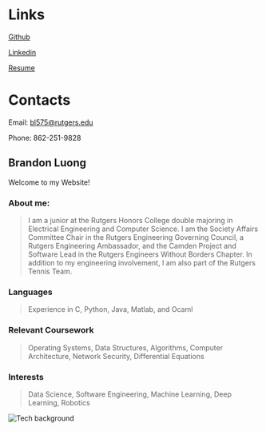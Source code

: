 # Links

[Github](https://github.com/bluong2000)

[Linkedin](www.linkedin.com/in/brandon-luong-053910185)

[Resume](https://github.com/bluong2000/bluong2000.github.io/raw/master/Brandon%20Luong%20Resume%209-10-20%20(3).pdf)


# Contacts

Email: bl575@rutgers.edu

Phone: 862-251-9828

## Brandon Luong

Welcome to my Website!

### About me:

>I am a junior at the Rutgers Honors College double majoring in Electrical Engineering and Computer Science. I am the Society Affairs Committee Chair in the Rutgers Engineering 
>Governing Council, a Rutgers Engineering Ambassador, and the Camden Project and Software Lead in the Rutgers Engineers Without Borders Chapter.
>In addition to my engineering involvement, I am also part of the Rutgers Tennis Team. 

### Languages

>Experience in C, Python, Java, Matlab, and Ocaml

### Relevant Coursework

> Operating Systems, Data Structures, Algorithms, Computer Architecture, Network Security, Differential Equations 

### Interests
> Data Science, Software Engineering, Machine Learning, Deep Learning, Robotics


![Tech background](https://i.ytimg.com/vi/5-LyRjHlRgQ/maxresdefault.jpg)


